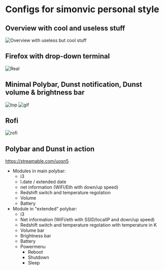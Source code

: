 # Configs for simonvic personal style 

## Overview with cool and useless stuff
![Overview with useless but cool stuff](https://raw.githubusercontent.com/simonvic/dotfiles/master/Preview/Screenshot%20from%202020-03-15%2017-22-03.png)

## Firefox with drop-down terminal
![Real](https://raw.githubusercontent.com/simonvic/dotfiles/master/Preview/Screenshot%20from%202020-03-15%2017-28-40.png)

## Minimal Polybar, Dunst notification, Dunst volume & brightness bar
![top](https://raw.githubusercontent.com/simonvic/dotfiles/master/Preview/Screenshot%20from%202020-03-15%2018-05-45.png)
![gif](https://raw.githubusercontent.com/simonvic/dotfiles/master/Preview/2020-03-15_18-38-39_1.gif)

## Rofi
![rofi](https://raw.githubusercontent.com/simonvic/dotfiles/master/Preview/Screenshot%20from%202020-03-15%2017-29-44.png)

## Polybar and Dunst in action
https://streamable.com/uosn5
* Modules in main polybar: 
  * i3
  * l.date / extended date
  * net information (WiFI/Eth with down/up speed)
  * Redshift switch and temperature regolation
  * Volume
  * Battery
* Module in "extended" polybar: 
  * i3
  * Net information (WiFi/eth with SSID/localIP and down/up speed)
  * Redshift switch and temperature regolation with temperature in K
  * Volume bar 
  * Brightness bar
  * Battery 
  * Powermenu
     * Reboot
     * Shutdown
     * Sleep
